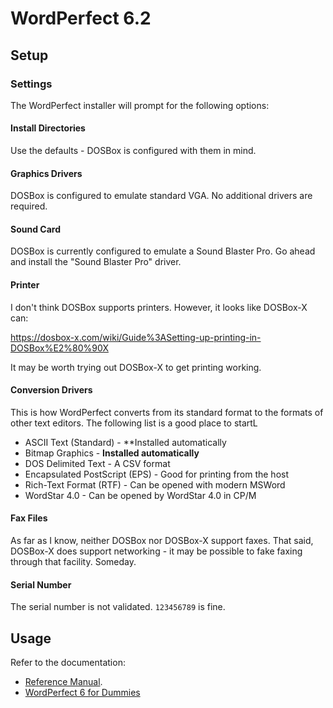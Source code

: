 # WordPerfect 6.2

## Setup

### Settings

The WordPerfect installer will prompt for the following options:

#### Install Directories

Use the defaults - DOSBox is configured with them in mind.

#### Graphics Drivers

DOSBox is configured to emulate standard VGA. No additional drivers are
required.

#### Sound Card

DOSBox is currently configured to emulate a Sound Blaster Pro. Go ahead and
install the "Sound Blaster Pro" driver.

#### Printer

I don't think DOSBox supports printers. However, it looks like DOSBox-X can:

<https://dosbox-x.com/wiki/Guide%3ASetting-up-printing-in-DOSBox%E2%80%90X>

It may be worth trying out DOSBox-X to get printing working.

#### Conversion Drivers

This is how WordPerfect converts from its standard format to the formats of
other text editors. The following list is a good place to startL

* ASCII Text (Standard) - **Installed automatically
* Bitmap Graphics - **Installed automatically**
* DOS Delimited Text - A CSV format
* Encapsulated PostScript (EPS) - Good for printing from the host
* Rich-Text Format (RTF) - Can be opened with modern MSWord
* WordStar 4.0 - Can be opened by WordStar 4.0 in CP/M

#### Fax Files

As far as I know, neither DOSBox nor DOSBox-X support faxes. That said,
DOSBox-X does support networking - it may be possible to fake faxing through
that facility. Someday.

#### Serial Number

The serial number is not validated. `123456789` is fine.

## Usage

Refer to the documentation:

* [Reference Manual](https://mendelson.org/wpdos/WPDOS60Reference.pdf).
* [WordPerfect 6 for Dummies](https://archive.org/details/wordperfect6ford00gook)
